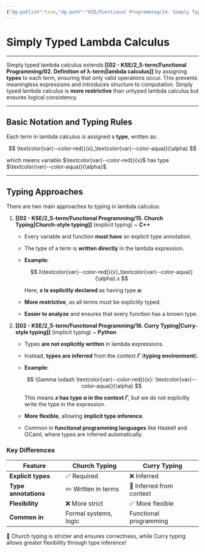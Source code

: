 ```yaml
---
{"dg-publish":true,"dg-path":"KSE/Functional Programming/14. Simply Typed Lambda Calculus.md","permalink":"/kse/functional-programming/14-simply-typed-lambda-calculus/","tags":["kse"],"created":"2025-03-10T23:52:50.637+02:00","updated":"2025-03-11T01:25:14.629+02:00"}
---
```



# Simply Typed Lambda Calculus

---

Simply typed lambda calculus extends **[[02 - KSE/2_5-term/Functional Programming/02. Definition of λ-term\|lambda calculus]]** by assigning **types** to each term, ensuring that only valid operations occur. This prevents meaningless expressions and introduces structure to computation. Simply typed lambda calculus is **more restrictive** than untyped lambda calculus but ensures logical consistency.

---

## Basic Notation and Typing Rules

Each term in lambda calculus is assigned a **type**, written as:

$$
\textcolor{var(--color-red)}{x}_\textcolor{var(--color-aqua)}{\alpha}
$$

which means variable $\textcolor{var(--color-red)}{x}$ has type $\textcolor{var(--color-aqua)}{\alpha}$.

---

## Typing Approaches

There are two main approaches to typing in lambda calculus:

1. **[[02 - KSE/2_5-term/Functional Programming/15. Church Typing\|Church-style typing]]** (explicit typing) ~ <strong><span style="color: var(--color-red);">C++</span></strong>

   - Every variable and function <strong><span style="color: var(--color-red);">must have</span></strong> an explicit type annotation.
   - The type of a term is **written directly** in the lambda expression.
   - <strong><span style="color: var(--color-aqua);">Example:</span></strong>

     $$
     λ\textcolor{var(--color-red)}{x}_\textcolor{var(--color-aqua)}{\alpha}.x
     $$

     Here, **$x$ is explicitly declared** as having type **$\alpha$**.

   - <strong><span style="color: var(--color-orange);">More restrictive</span></strong>, as all terms must be explicitly typed.
   - **Easier to analyze** and ensures that every function has a known type.

2. **[[02 - KSE/2_5-term/Functional Programming/16. Curry Typing\|Curry-style typing]]** (implicit typing) ~ <strong><span style="color: var(--color-cyan);">Python</span></strong>

   - Types **are not explicitly written** in lambda expressions.
   - Instead, **types are inferred** from the context **$\Gamma$** (<strong><span style="color: var(--color-purple);">typing environment</span></strong>).
   - <strong><span style="color: var(--color-aqua);">Example:</span></strong>

     $$
     \Gamma \vdash \textcolor{var(--color-red)}{x}: \textcolor{var(--color-aqua)}{\alpha}
     $$

     This means **$x$ has type $\alpha$ in the context $\Gamma$**, but we do not explicitly write the type in the expression.

   - <strong><span style="color: var(--color-green);">More flexible</span></strong>, allowing **implicit type inference**.
   - Common in **functional programming languages** like Haskell and OCaml, where types are inferred automatically.

### Key Differences

| Feature              | Church Typing         | Curry Typing             |
| -------------------- | --------------------- | ------------------------ |
| **Explicit types**   | ✅ Required           | ❌ Inferred              |
| **Type annotations** | ✏️ Written in terms   | 🚀 Inferred from context |
| **Flexibility**      | ❌ More strict        | ✅ More flexible         |
| **Common in**        | Formal systems, logic | Functional programming   |

🚀 Church typing is stricter and ensures correctness, while Curry typing allows greater flexibility through type inference!
